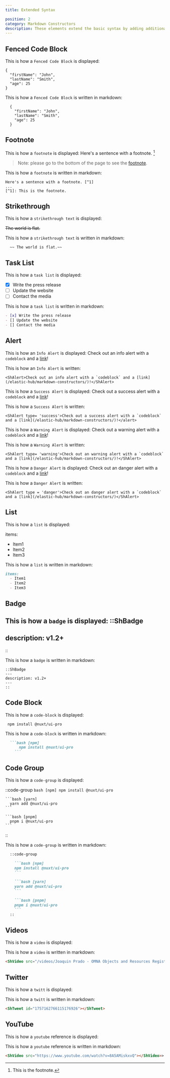 ```yaml
---
title: Extended Syntax

position: 2
category: Markdown Constructors
description: These elements extend the basic syntax by adding additional features. Not all Markdown applications support these elements.
---
```


## Fenced Code Block
This is how a `Fenced Code Block` is displayed:

```bash[md]
{
  "firstName": "John",
  "lastName": "Smith",
  "age": 25
}
```

This is how a `Fenced Code Block` is written in markdown:

```bash[md]
  {
    "firstName": "John",
    "lastName": "Smith",
    "age": 25
  }
```

## Footnote

This is how a `footnote` is displayed:
Here's a sentence with a footnote. [^1]

[^1]: This is the footnote.

> Note: please go to the bottom of the page to see the [footnote](/#twitter).

This is how a `footnote` is written in markdown:
```bash[md]
Here's a sentence with a footnote. [^1]
...
[^1]: This is the footnote.
```
## Strikethrough
This is how a `strikethrough text` is displayed:

~~The world is flat.~~

This is how a `strikethrough text` is written in markdown:

```bash[md]
  ~~ The world is flat.~~
```


## Task List
This is how a `task list` is displayed:

- [x] Write the press release
- [ ] Update the website
- [ ] Contact the media

This is how a `task list` is written in markdown:

```md
- [x] Write the press release
- [] Update the website
- [] Contact the media
```

## Alert

This is how an `Info Alert` is displayed:
<ShAlert>Check out an info alert with a `codeblock` and a [link](/elastic-hub/markdown-constructors/)!</ShAlert>


This is how an `Info Alert` is written:
```bash[md]
<ShAlert>Check out an info alert with a `codeblock` and a [link](/elastic-hub/markdown-constructors/)!</ShAlert>

```

This is how a `Success Alert` is displayed:
<ShAlert type= 'success'>Check out a success alert with a `codeblock` and a [link](/elastic-hub/markdown-constructors/)!</ShAlert>


This is how a `Success Alert` is written:
```bash[md]
<ShAlert type= 'success'>Check out a success alert with a `codeblock` and a [link](/elastic-hub/markdown-constructors/)!</alert>
```


This is how a `Warning Alert` is displayed:
<ShAlert type= 'warning'>Check out a warning alert with a `codeblock` and a [link](/elastic-hub/markdown-constructors/)!</ShAlert>


This is how a `Warning Alert` is written:
```bash[md]
<ShAlert type= 'warning'>Check out an warning alert with a `codeblock` and a [link](/elastic-hub/markdown-constructors/)!</ShAlert>
```

This is how a `Danger Alert` is displayed:
<ShAlert type = 'danger'>Check out an danger alert with a `codeblock` and a [link](/elastic-hub/markdown-constructors/)!</ShAlert>


This is how a `Danger Alert` is written:
```bash[md]
<ShAlert type = 'danger'>Check out an danger alert with a `codeblock` and a [link](/elastic-hub/markdown-constructors/)</ShAlert>
```

## List

This is how a `list` is displayed:

items:
  - Item1
  - Item2
  - Item3


This is how a `list` is written in markdown:

```md
items:
  - Item1
  - Item2
  - Item3
```

## Badge

This is how a `badge` is displayed:
::ShBadge
---
description: v1.2+
---
::

This is how a `badge` is written in markdown:

```bash[md]
::ShBadge
---
description: v1.2+
---
::
```

## Code Block

This is how a `code-block` is displayed:

```bash[npm]
 npm install @nuxt/ui-pro
```

This is how a `code-block` is written in markdown:

```md
  ```bash [npm]
      npm install @nuxt/ui-pro
    ```
  ```

## Code Group

This is how a `code-group` is displayed:

  ::code-group
    ```bash [npm]
      npm install @nuxt/ui-pro
    ```

    ```bash [yarn]
      yarn add @nuxt/ui-pro
    ```

    ```bash [pnpm]
      pnpm i @nuxt/ui-pro
    ```
  ::

This is how a `code-group` is written in markdown:
  ```md
    ::code-group

      ```bash [npm]
      npm install @nuxt/ui-pro
      ```

      ```bash [yarn]
      yarn add @nuxt/ui-pro
      ```

      ```bash [pnpm]
      pnpm i @nuxt/ui-pro
      ```
    ::
  ```

## Videos

This is how a `video` is displayed:

<ShVideo src="/videos/Joaquin Prado - OMNA Objects and Resources Registry.mp4"></ShVideo>

This is how a `video` is written in markdown:

```md
<ShVideo src="/videos/Joaquin Prado - OMNA Objects and Resources Registry.mp4"></ShVideo>
```

## Twitter

This is how a `twitt` is displayed:
<ShTweet id="1757162766115176926"></ShTweet>


This is how a `twitt` is written in markdown:

```md
<ShTweet id="1757162766115176926"></ShTweet>
```


## YouTube
This is how a `youtube` reference is displayed:
<ShVideo src="https://www.youtube.com/watch?v=8A5AMiskxvQ"></ShVideo>

This is how a `youtube` reference is written in markdown:

```md
<ShVideo src="https://www.youtube.com/watch?v=8A5AMiskxvQ"></ShVideo>>
```